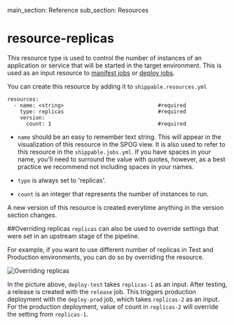 main_section: Reference
sub_section: Resources

# resource-replicas
This resource type is used to control the number of instances of an application or service
that will be started in the target environment. This is used as an input resource to [manifest jobs](job-manifest/) or [deploy jobs](job-deploy/).

You can create this resource by adding it to `shippable.resources.yml`
```
resources:
  - name: <string>                          	#required
    type: replicas                            	#required
    version:
      count: 1                                	#required
```

* `name` should be an easy to remember text string. This will appear in the visualization of this resource in the SPOG view. It is also used to refer to this resource in the `shippable.jobs.yml`. If you have spaces in your name, you'll need to surround the value with quotes, however, as a best practice we recommend not including spaces in your names.

* `type` is always set to 'replicas'.

* `count` is an integer that represents the number of instances to run.

A new version of this resource is created everytime anything in the version section changes.

##Overriding replicas
`replicas` can also be used to override settings that were set in an upstream stage of the pipeline.

For example, if you want to use different number of replicas in Test and Production environments, you can do so by overriding the resource.

<img src="../../images/resources/overrideReplicas.png" alt="Overriding replicas" >

In the picture above, `deploy-test` takes `replicas-1` as an input. After testing, a release is created with the `release` job. This triggers production deployment with the `deploy-prod` job, which takes `replicas-2` as an input. For the production deployment, value of count in `replicas-2` will override the setting from `replicas-1`.
